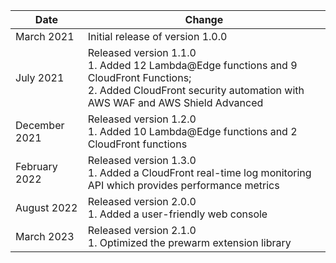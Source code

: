 | Date           | Change                                                                                                                                                                     |
|----------------|----------------------------------------------------------------------------------------------------------------------------------------------------------------------------|
| March 2021     | Initial release of version 1.0.0                                                                                                                                           |
| July 2021      | Released version 1.1.0 <br>1. Added 12 Lambda@Edge functions and 9 CloudFront Functions; <br> 2. Added CloudFront security automation with AWS WAF and AWS Shield Advanced |
| December 2021  | Released version 1.2.0  <br>1. Added 10 Lambda@Edge functions and 2 CloudFront functions                                                                                   |
| February 2022  | Released version 1.3.0 <br>1. Added a CloudFront real-time log monitoring API which provides performance metrics                                                           |
| August 2022    | Released version 2.0.0 <br>1. Added a user-friendly web console                                                                                                            |
| March 2023     | Released version 2.1.0 <br>1. Optimized the prewarm extension library                                                                                                      |
